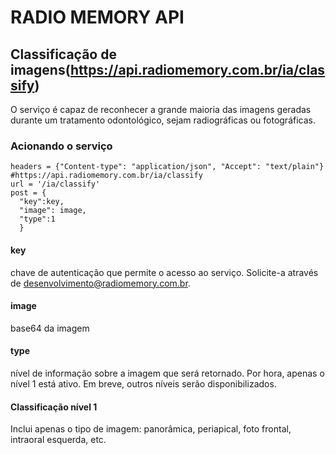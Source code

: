 # RADIO MEMORY API

## Classificação de imagens(https://api.radiomemory.com.br/ia/classify)
O serviço é capaz de reconhecer a grande maioria das imagens geradas durante um tratamento odontológico, sejam radiográficas ou fotográficas.

### Acionando o serviço

```
headers = {"Content-type": "application/json", "Accept": "text/plain"}
#https://api.radiomemory.com.br/ia/classify
url = '/ia/classify'
post = {
  "key":key,
  "image": image,
  "type":1
  }
```
#### key
chave de autenticação que permite o acesso ao serviço. Solicite-a através de desenvolvimento@radiomemory.com.br.
#### image
base64 da imagem
#### type
nível de informação sobre a imagem que será retornado. Por hora, apenas o nível 1 está ativo. Em breve, outros níveis serão disponibilizados.

#### Classificação nível 1
Inclui apenas o tipo de imagem: panorâmica, periapical, foto frontal, intraoral esquerda, etc.
